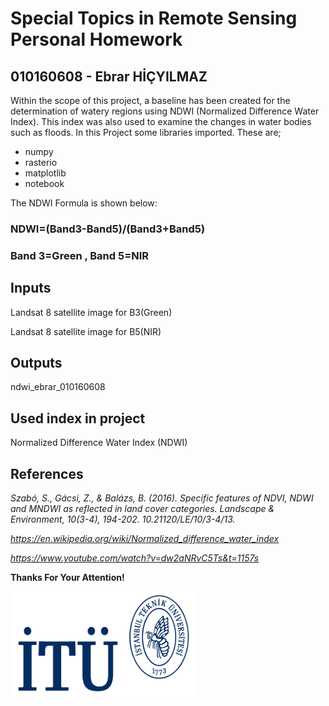 # Special Topics in Remote Sensing Personal Homework
## 010160608 - Ebrar HİÇYILMAZ

Within the scope of this project, a baseline has been created for the determination of watery regions using NDWI (Normalized Difference Water Index). This index was also used to examine the changes in water bodies such as floods. In this Project some libraries imported. These are;
- numpy
- rasterio
- matplotlib
- notebook


The NDWI Formula is shown below:

### NDWI=(Band3-Band5)/(Band3+Band5)

### Band 3=Green , Band 5=NIR

## Inputs
Landsat 8 satellite image for B3(Green)

Landsat 8 satellite image for B5(NIR)

## Outputs
ndwi_ebrar_010160608

## Used index in project
Normalized Difference Water Index (NDWI)

## References
_Szabó, S., Gácsi, Z., & Balázs, B. (2016). Specific features of NDVI, NDWI and MNDWI as reflected in land cover categories. Landscape & Environment, 10(3-4), 194-202. 10.21120/LE/10/3-4/13._ 

_https://en.wikipedia.org/wiki/Normalized_difference_water_index_

_https://www.youtube.com/watch?v=dw2aNRvC5Ts&t=1157s_ 

__Thanks For Your Attention!__


![ITU_LOGO](itu-logo.png)

